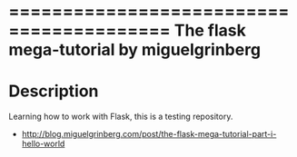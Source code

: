 =========================================
The flask mega-tutorial by miguelgrinberg
=========================================

Description
===========

Learning how to work with Flask, this is a testing repository.

- http://blog.miguelgrinberg.com/post/the-flask-mega-tutorial-part-i-hello-world
